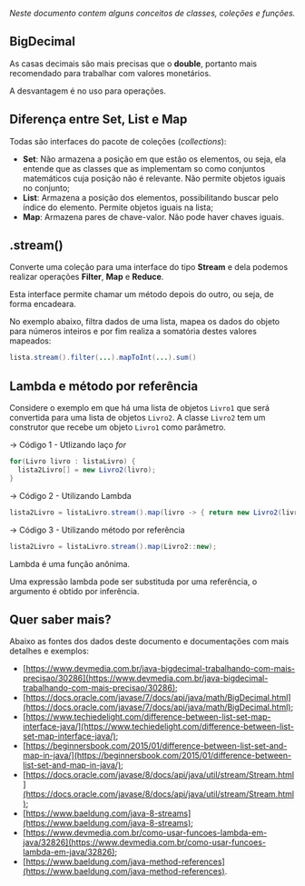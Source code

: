 *Neste documento contem alguns conceitos de classes, coleções e funções.*

## BigDecimal

As casas decimais são mais precisas que o **double**, portanto mais recomendado para trabalhar com valores monetários.

A desvantagem é no uso para operações.


## Diferença entre Set, List e Map

Todas são interfaces do pacote de coleções (*collections*):

- **Set**: Não armazena a posição em que estão os elementos, ou seja, ela entende que as classes que as implementam so como conjuntos matemáticos cuja posição não é relevante. Não permite objetos iguais no conjunto;
- **List**: Armazena a posição dos elementos, possibilitando buscar pelo índice do elemento. Permite objetos iguais na lista;
- **Map**: Armazena pares de chave-valor. Não pode haver chaves iguais.

## .stream()

Converte uma coleção para uma interface do tipo **Stream** e dela podemos realizar operações **Filter**, **Map** e **Reduce**.

Esta interface permite chamar um método depois do outro, ou seja, de forma encadeara.

No exemplo abaixo, filtra dados de uma lista, mapea os dados do objeto para números inteiros e por fim realiza a somatória destes valores mapeados:

```java
lista.stream().filter(...).mapToInt(...).sum()
```


## Lambda e método por referência

Considere o exemplo em que há uma lista de objetos `Livro1` que será convertida para uma lista de objetos `Livro2`. A classe `Livro2` tem um construtor que recebe um objeto `Livro1` como parâmetro.

-> Código 1 - Utlizando laço *for*
```java
for(Livro livro : listaLivro) {
  lista2Livro[] = new Livro2(livro);
}
```

-> Código 2 - Utilizando Lambda
```java
lista2Livro = listaLivro.stream().map(livro -> { return new Livro2(livro); });
```

-> Código 3 - Utilizando método por referência
```java
lista2Livro = listaLivro.stream().map(Livro2::new);
```

Lambda é uma função anônima.

Uma expressão lambda pode ser substituda por uma referência, o argumento é obtido por inferência.


## Quer saber mais?

Abaixo as fontes dos dados deste documento e documentações com mais detalhes e exemplos:

- [https://www.devmedia.com.br/java-bigdecimal-trabalhando-com-mais-precisao/30286](https://www.devmedia.com.br/java-bigdecimal-trabalhando-com-mais-precisao/30286);
- [https://docs.oracle.com/javase/7/docs/api/java/math/BigDecimal.html](https://docs.oracle.com/javase/7/docs/api/java/math/BigDecimal.html);
- [https://www.techiedelight.com/difference-between-list-set-map-interface-java/](https://www.techiedelight.com/difference-between-list-set-map-interface-java/);
- [https://beginnersbook.com/2015/01/difference-between-list-set-and-map-in-java/](https://beginnersbook.com/2015/01/difference-between-list-set-and-map-in-java/);
- [https://docs.oracle.com/javase/8/docs/api/java/util/stream/Stream.html](https://docs.oracle.com/javase/8/docs/api/java/util/stream/Stream.html);
- [https://www.baeldung.com/java-8-streams](https://www.baeldung.com/java-8-streams);
- [https://www.devmedia.com.br/como-usar-funcoes-lambda-em-java/32826](https://www.devmedia.com.br/como-usar-funcoes-lambda-em-java/32826);
- [https://www.baeldung.com/java-method-references](https://www.baeldung.com/java-method-references).
